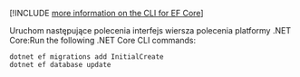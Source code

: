 [!INCLUDE [more information on the CLI for EF Core](~/includes/ef-cli.md)]

<span data-ttu-id="1d068-101">Uruchom następujące polecenia interfejs wiersza polecenia platformy .NET Core:</span><span class="sxs-lookup"><span data-stu-id="1d068-101">Run the following .NET Core CLI commands:</span></span>

```dotnetcli
dotnet ef migrations add InitialCreate
dotnet ef database update
```
